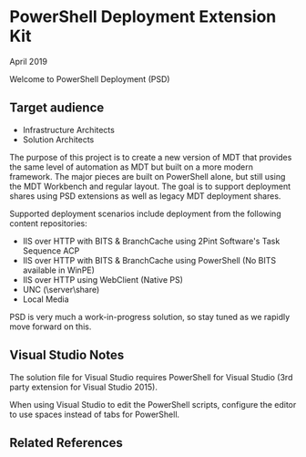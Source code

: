 # PowerShell Deployment Extension Kit
April 2019

Welcome to PowerShell Deployment (PSD)

## Target audience
- Infrastructure Architects
- Solution Architects

The purpose of this project is to create a new version of MDT that provides the same level of automation as MDT but built on a more modern framework. The major pieces are built on PowerShell alone, but still using the MDT Workbench and regular layout. The goal is to support deployment shares using PSD extensions as well as legacy MDT deployment shares.

Supported deployment scenarios include deployment from the following content repositories:

  -  IIS over HTTP with BITS & BranchCache using 2Pint Software's Task Sequence ACP
  -  IIS over HTTP with BITS & BranchCache using PowerShell (No BITS available in WinPE)
  -  IIS over HTTP using WebClient (Native PS)
  -  UNC (\\server\share)
  -  Local Media

PSD is very much a work-in-progress solution, so stay tuned as we rapidly move forward on this.

## Visual Studio Notes
The solution file for Visual Studio requires PowerShell for Visual Studio (3rd party extension for Visual Studio 2015).

When using Visual Studio to edit the PowerShell scripts, configure the editor to use spaces instead of tabs for PowerShell.

## Related References